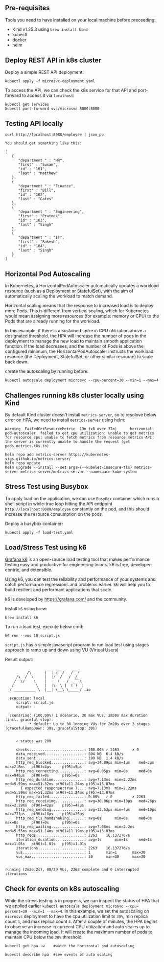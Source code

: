 ## Pre-requisites

Tools you need to have installed on your local machine before preceeding:

- Kind v1.25.3 using `brew install kind`
- kubectl 
- docker
- helm

## Deploy REST API in k8s cluster

Deploy a simple REST API deployment:

```
kubectl apply -f microsvc-deployment.yaml
```

To access the API, we can check the k8s service for that API and port-forward to access it via `localhost`:

```
kubectl get services
kubectl port-forward svc/microsvc 8080:8080
```

## Testing API locally

```
curl http://localhost:8080/employee | json_pp

You should get something like this:

[
   {
      "department " : "HR",
      "first" : "Susan",
      "id" : "101",
      "last" : "Matthew"
   },
   {
      "department " : "Finance",
      "first" : "Bill",
      "id" : "102",
      "last" : "Gates"
   },
   {
      "department " : "Engineering",
      "first" : "Prateek",
      "id" : "103",
      "last" : "Singh"
   },
   {
      "department " : "IT",
      "first" : "Rakesh",
      "id" : "104",
      "last" : "Singh"
   }
]
```

## Horizontal Pod Autoscaling
In Kubernetes, a HorizontalPodAutoscaler automatically updates a workload resource (such as a Deployment or StatefulSet), with the aim of automatically scaling the workload to match demand.

Horizontal scaling means that the response to increased load is to deploy more Pods. This is different from vertical scaling, which for Kubernetes would mean assigning more resources (for example: memory or CPU) to the Pods that are already running for the workload.

In this example, if there is a sustained spike in CPU utilization above a designated threshold, the HPA will increase the number of pods in the deployment to manage the new load to maintain smooth application function. If the load decreases, and the number of Pods is above the configured minimum, the HorizontalPodAutoscaler instructs the workload resource (the Deployment, StatefulSet, or other similar resource) to scale back down.

create the autoscaling by running before:

```
kubectl autoscale deployment microsvc --cpu-percent=30 --min=1 --max=4
```


## Challenges running k8s cluster locally using Kind

By default Kind cluster doesn't install `metrics-server`, so to resolove below error on HPA, we need to install `metrics-server` using helm:

```
Warning  FailedGetResourceMetric  19m (x8 over 37m)      horizontal-pod-autoscaler  failed to get cpu utilization: unable to get metrics for resource cpu: unable to fetch metrics from resource metrics API: the server is currently unable to handle the request (get pods.metrics.k8s.io)
```

```
helm repo add metrics-server https://kubernetes-sigs.github.io/metrics-server/
helm repo update
helm upgrade --install --set args={--kubelet-insecure-tls} metrics-server metrics-server/metrics-server --namespace kube-system
```

## Stress Test using Busybox

To apply load on the application, we can use `BusyBox` container which runs a shell script in while-true loop hitting the API endpoint `http://localhost:8080/employee` constantly on the pod, and this should increase the resource consumption on the pods.

Deploy a busybox container:

```
kubectl apply -f load-test.yaml
```

## Load/Stress Test using k6

[Grafana k6](https://k6.io/docs/get-started/running-k6/) is an open-source load testing tool that makes performance testing easy and productive for engineering teams. k6 is free, developer-centric, and extensible.

Using k6, you can test the reliability and performance of your systems and catch performance regressions and problems earlier. k6 will help you to build resilient and performant applications that scale.

k6 is developed by https://grafana.com/ and the community.

Install `k6` using brew: 
```
brew install k6
```

To run a load test, execute below cmd:

```
k6 run --vus 10 script.js
```

`script.js` has a simple javascript program to run load test using stages approach to ramp up and down using VU (Virtual Users)

Result output:

```

          /\      |‾‾| /‾‾/   /‾‾/   
     /\  /  \     |  |/  /   /  /    
    /  \/    \    |     (   /   ‾‾\  
   /          \   |  |\  \ |  (‾)  | 
  / __________ \  |__| \__\ \_____/ .io

  execution: local
     script: script.js
     output: -

  scenarios: (100.00%) 1 scenario, 30 max VUs, 2m50s max duration (incl. graceful stop):
           * default: Up to 30 looping VUs for 2m20s over 3 stages (gracefulRampDown: 30s, gracefulStop: 30s)


     ✓ status was 200

     checks.........................: 100.00% ✓ 2263      ✗ 0   
     data_received..................: 894 kB  6.4 kB/s
     data_sent......................: 199 kB  1.4 kB/s
     http_req_blocked...............: avg=34.89µs min=1µs    med=3µs    max=2.8ms   p(90)=4µs     p(95)=5µs    
     http_req_connecting............: avg=8.05µs  min=0s     med=0s     max=946µs   p(90)=0s      p(95)=0s     
     http_req_duration..............: avg=7.13ms  min=2.22ms med=5.59ms max=51.32ms p(90)=11.24ms p(95)=13.87ms
       { expected_response:true }...: avg=7.13ms  min=2.22ms med=5.59ms max=51.32ms p(90)=11.24ms p(95)=13.87ms
     http_req_failed................: 0.00%   ✓ 0         ✗ 2263
     http_req_receiving.............: avg=30.06µs min=10µs   med=26µs   max=2.29ms  p(90)=42µs    p(95)=47µs   
     http_req_sending...............: avg=13.53µs min=4µs    med=10µs   max=771µs   p(90)=18µs    p(95)=25µs   
     http_req_tls_handshaking.......: avg=0s      min=0s     med=0s     max=0s      p(90)=0s      p(95)=0s     
     http_req_waiting...............: avg=7.08ms  min=2.2ms  med=5.55ms max=51.14ms p(90)=11.19ms p(95)=13.83ms
     http_reqs......................: 2263    16.137276/s
     iteration_duration.............: avg=1s      min=1s     med=1s     max=1.05s   p(90)=1.01s   p(95)=1.01s  
     iterations.....................: 2263    16.137276/s
     vus............................: 1       min=1       max=30
     vus_max........................: 30      min=30      max=30


running (2m20.2s), 00/30 VUs, 2263 complete and 0 interrupted iterations
```

## Check for events on k8s autoscaling

While the stress testing is in progress, we can inspect the status of HPA that we applied earlier `kubectl autoscale deployment microsvc --cpu-percent=30 --min=1 --max=4`. In this example, we set the autoscaling on `microsvc` deployment to have the cpu utilization limit to `30%`, min replica count `1`, and max replica count `4`. After a couple of minutes, the HPA begins to observe an increase in currecnt CPU utilization and auto scales up to manage the incoming load. It will create the maximum number of pods to maintain CPU below the `30%` threshold.

```
kubectl get hpa -w    #watch the horizontal pod autoscaling 

kubectl describe hpa  #see events of auto scaling
```